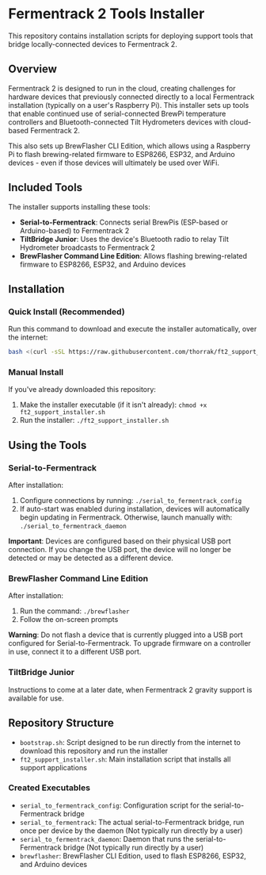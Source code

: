 # Fermentrack 2 Tools Installer

This repository contains installation scripts for deploying support tools that bridge locally-connected devices to Fermentrack 2.

## Overview

Fermentrack 2 is designed to run in the cloud, creating challenges for hardware devices that previously connected 
directly to a local Fermentrack installation (typically on a user's Raspberry Pi). This installer sets up tools 
that enable continued use of serial-connected BrewPi temperature controllers and Bluetooth-connected Tilt Hydrometers 
devices with cloud-based Fermentrack 2. 

This also sets up BrewFlasher CLI Edition, which allows using a Raspberry Pi to flash brewing-related firmware to 
ESP8266, ESP32, and Arduino devices - even if those devices will ultimately be used over WiFi.

## Included Tools

The installer supports installing these tools:

- **Serial-to-Fermentrack**: Connects serial BrewPis (ESP-based or Arduino-based) to Fermentrack 2
- **TiltBridge Junior**: Uses the device's Bluetooth radio to relay Tilt Hydrometer broadcasts to Fermentrack 2
- **BrewFlasher Command Line Edition**: Allows flashing brewing-related firmware to ESP8266, ESP32, and Arduino devices

## Installation

### Quick Install (Recommended)

Run this command to download and execute the installer automatically, over the internet:

```bash
bash <(curl -sSL https://raw.githubusercontent.com/thorrak/ft2_support_installer/refs/heads/main/bootstrap.sh)
```

### Manual Install

If you've already downloaded this repository:

1. Make the installer executable (if it isn't already): `chmod +x ft2_support_installer.sh`
2. Run the installer: `./ft2_support_installer.sh`


## Using the Tools

### Serial-to-Fermentrack

After installation:

1. Configure connections by running: `./serial_to_fermentrack_config`
2. If auto-start was enabled during installation, devices will automatically begin updating in Fermentrack. Otherwise, launch manually with: `./serial_to_fermentrack_daemon`

**Important**: Devices are configured based on their physical USB port connection. If you change the USB port, the device will no longer be detected or may be detected as a different device.


### BrewFlasher Command Line Edition

After installation:

1. Run the command: `./brewflasher`
2. Follow the on-screen prompts

**Warning**: Do not flash a device that is currently plugged into a USB port configured for Serial-to-Fermentrack. To upgrade firmware on a controller in use, connect it to a different USB port.


### TiltBridge Junior

Instructions to come at a later date, when Fermentrack 2 gravity support is available for use.


## Repository Structure

- `bootstrap.sh`: Script designed to be run directly from the internet to download this repository and run the installer
- `ft2_support_installer.sh`: Main installation script that installs all support applications

### Created Executables

- `serial_to_fermentrack_config`: Configuration script for the serial-to-Fermentrack bridge
- `serial_to_fermentrack`: The actual serial-to-Fermentrack bridge, run once per device by the daemon (Not typically run directly by a user)
- `serial_to_fermentrack_daemon`: Daemon that runs the serial-to-Fermentrack bridge (Not typically run directly by a user)
- `brewflasher`: BrewFlasher CLI Edition, used to flash ESP8266, ESP32, and Arduino devices